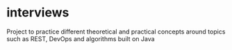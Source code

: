 # interviews
Project to practice different theoretical and practical concepts around topics such as REST, DevOps and algorithms built on Java

